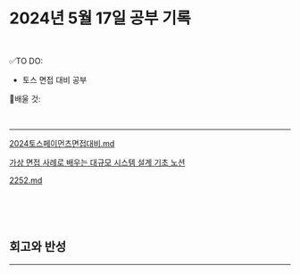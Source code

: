 # 2024년 5월 17일 공부 기록 

<br>

✅TO DO: 

- 토스 면접 대비 공부

💭배울 것:


<br>

---

[2024토스페이먼츠면접대비.md](..%2F..%2F..%2F%EA%B8%B0%ED%83%80%2F2024%ED%86%A0%EC%8A%A4%ED%8E%98%EC%9D%B4%EB%A8%BC%EC%B8%A0%EB%A9%B4%EC%A0%91%EB%8C%80%EB%B9%84.md)

[가상 면접 사례로 배우는 대규모 시스템 설계 기초 노션](https://seong-uk52.notion.site/07dc8b63045f4db3927b0003b44230f3?pvs=4)


[2252.md](..%2F..%2F..%2FAlgorithm%2FSolvedProblem%2F%EA%B7%B8%EB%9E%98%ED%94%84%2F%EC%9C%84%EC%83%81%EC%A0%95%EB%A0%AC%2F2252%2F2252.md)

<br><br><br>





## 회고와 반성

---

